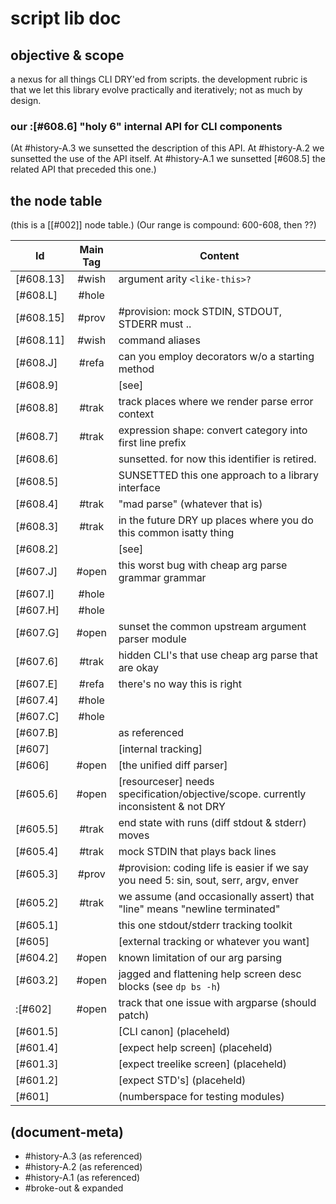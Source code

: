 # script lib doc

## objective & scope

a nexus for all things CLI DRY'ed from scripts. the development rubric is
that we let this library evolve practically and iteratively; not as much by
design.



### our :[#608.6] "holy 6" internal API for CLI components

(At #history-A.3 we sunsetted the description of this API. At #history-A.2
we sunsetted the use of the API itself. At #history-A.1 we sunsetted [#608.5]
the related API that preceded this one.)



## <a name="node-table"></a>the node table

(this is a [\[#002\]] node table.)
(Our range is compound: 600-608, then ??)

|Id                         | Main Tag | Content |
|---------------------------|:-----:|---|
|[#608.13]                  | #wish | argument arity `<like-this>?`
|[#608.L]                   | #hole |
|[#608.15]                  | #prov | #provision: mock STDIN, STDOUT, STDERR must ..
|[#608.11]                  | #wish | command aliases
|[#608.J]                   | #refa | can you employ decorators w/o a starting method
|[#608.9]                   |       | [see]
|[#608.8]                   | #trak | track places where we render parse error context
|[#608.7]                   | #trak | expression shape: convert category into first line prefix
|[#608.6]                   |       | sunsetted. for now this identifier is retired.
|[#608.5]                   |       | SUNSETTED this one approach to a library interface
|[#608.4]                   | #trak | "mad parse" (whatever that is)
|[#608.3]                   | #trak | in the future DRY up places where you do this common isatty thing |
|[#608.2]                   |       | [see]
|[#607.J]                   | #open | this worst bug with cheap arg parse grammar grammar
|[#607.I]                   | #hole |
|[#607.H]                   | #hole |
|[#607.G]                   | #open | sunset the common upstream argument parser module
|[#607.6]                   | #trak | hidden CLI's that use cheap arg parse that are okay
|[#607.E]                   | #refa | there's no way this is right
|[#607.4]                   | #hole |
|[#607.C]                   | #hole |
|[#607.B]                   |       | as referenced |
|[#607]                     |       | [internal tracking] |
|[#606]                     | #open | [the unified diff parser]
|[#605.6]                   | #open | [resourceser] needs specification/objective/scope. currently inconsistent & not DRY
|[#605.5]                   | #trak | end state with runs (diff stdout & stderr) moves
|[#605.4]                   | #trak | mock STDIN that plays back lines
|[#605.3]                   | #prov | #provision: coding life is easier if we say you need 5: sin, sout, serr, argv, enver
|[#605.2]                   | #trak | we assume (and occasionally assert) that "line" means "newline terminated"
|[#605.1]                   |       | this one stdout/stderr tracking toolkit
|[#605]                     |       | [external tracking or whatever you want]
|[#604.2]                   | #open | known limitation of our arg parsing
|[#603.2]                   | #open | jagged and flattening help screen desc blocks (see `dp bs -h`)
|:[#602]                    | #open | track that one issue with argparse (should patch) |
|[#601.5]                   |       | [CLI canon]  (placeheld)
|[#601.4]                   |       | [expect help screen]  (placeheld)
|[#601.3]                   |       | [expect treelike screen]  (placeheld)
|[#601.2]                   |       | [expect STD's]  (placeheld)
|[#601]                     |       | (numberspace for testing modules)




## (document-meta)

  - #history-A.3 (as referenced)
  - #history-A.2 (as referenced)
  - #history-A.1 (as referenced)
  - #broke-out & expanded
